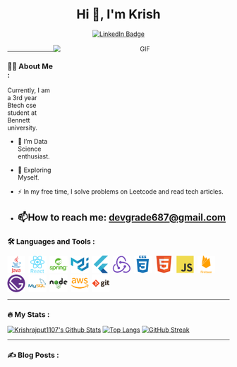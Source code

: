 <h1 align="center">Hi 👋, I'm Krish</h1>
<div id="header" align="center">
</div>

<div id="badges" align="center">
  
  <a href="https://www.linkedin.com/in/krish-rajput-435bb625a/">
    <img src="https://img.shields.io/badge/LinkedIn-blue?style=for-the-badge&logo=linkedin&logoColor=white" alt="LinkedIn Badge"/>
  </a>
<!--   <a style="margin-left: 10px;" target="_blank" href="https://www.instagram.com/dixesh_01/">
   <img src="https://img.icons8.com/doodle/40/000000/instagram-new--v2.png"></a> -->

  
</div>
<div id="pv" align="center">
  <a href="https://komarev.com/ghpvc/?username=divesh0001">
<img src="https://komarev.com/ghpvc/?username=divesh0001&style=flat-square&color=blue" alt=""/>
  </a>
  </div>
  <div align="center">
  <img  align="right" top="300" height="300" width="400" alt="GIF" src="https://media.giphy.com/media/dWesBcTLavkZuG35MI/giphy.gif" />
</div>

---

### :woman_technologist: About Me :
Currently, I am a 3rd year Btech cse student at Bennett university.
- :telescope: I’m Data Science enthusiast.

- :seedling: Exploring Myself.

- :zap: In my free time, I solve problems on Leetcode and read tech articles.

- :mailbox:How to reach me: **devgrade687@gmail.com**
  ---

### :hammer_and_wrench: Languages and Tools :
<div>
  <img src="https://github.com/devicons/devicon/blob/master/icons/java/java-original-wordmark.svg" title="Java" alt="Java" width="40" height="40"/>&nbsp;
  <img src="https://github.com/devicons/devicon/blob/master/icons/react/react-original-wordmark.svg" title="React" alt="React" width="40" height="40"/>&nbsp;
  <img src="https://github.com/devicons/devicon/blob/master/icons/spring/spring-original-wordmark.svg" title="Spring" alt="Spring" width="40" height="40"/>&nbsp;
  <img src="https://github.com/devicons/devicon/blob/master/icons/materialui/materialui-original.svg" title="Material UI" alt="Material UI" width="40" height="40"/>&nbsp;
  <img src="https://github.com/devicons/devicon/blob/master/icons/flutter/flutter-original.svg" title="Flutter" alt="Flutter" width="40" height="40"/>&nbsp;
  <img src="https://github.com/devicons/devicon/blob/master/icons/redux/redux-original.svg" title="Redux" alt="Redux " width="40" height="40"/>&nbsp;
  <img src="https://github.com/devicons/devicon/blob/master/icons/css3/css3-plain-wordmark.svg"  title="CSS3" alt="CSS" width="40" height="40"/>&nbsp;
  <img src="https://github.com/devicons/devicon/blob/master/icons/html5/html5-original.svg" title="HTML5" alt="HTML" width="40" height="40"/>&nbsp;
  <img src="https://github.com/devicons/devicon/blob/master/icons/javascript/javascript-original.svg" title="JavaScript" alt="JavaScript" width="40" height="40"/>&nbsp;
  <img src="https://github.com/devicons/devicon/blob/master/icons/firebase/firebase-plain-wordmark.svg" title="Firebase" alt="Firebase" width="40" height="40"/>&nbsp;
  <img src="https://github.com/devicons/devicon/blob/master/icons/gatsby/gatsby-original.svg" title="Gatsby"  alt="Gatsby" width="40" height="40"/>&nbsp;
  <img src="https://github.com/devicons/devicon/blob/master/icons/mysql/mysql-original-wordmark.svg" title="MySQL"  alt="MySQL" width="40" height="40"/>&nbsp;
  <img src="https://github.com/devicons/devicon/blob/master/icons/nodejs/nodejs-original-wordmark.svg" title="NodeJS" alt="NodeJS" width="40" height="40"/>&nbsp;
  <img src="https://github.com/devicons/devicon/blob/master/icons/amazonwebservices/amazonwebservices-plain-wordmark.svg" title="AWS" alt="AWS" width="40" height="40"/>&nbsp;
  <img src="https://github.com/devicons/devicon/blob/master/icons/git/git-original-wordmark.svg" title="Git" **alt="Git" width="40" height="40"/>
</div>

---

### :fire: My Stats :

[![Krishrajput1107's Github Stats](https://github-readme-stats-git-masterrstaa-rickstaa.vercel.app/api?username=divesh0001&show_icons=true&theme=tokyonight&rank_icon=github)](https://github.com/anuraghazra/github-readme-stats)
[![Top Langs](https://github-readme-stats.vercel.app/api/top-langs/?username=divesh0001&show_icons=true&theme=tokyonight)](https://github.com/anuraghazra/github-readme-stats)
[![GitHub Streak](https://streak-stats.demolab.com?user=divesh0001&theme=tokyonight)](https://git.io/streak-stats)

---

### :writing_hand: Blog Posts :
